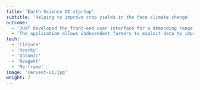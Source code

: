 ```yaml
---
title: 'Earth Science AI startup'
subtitle: 'Helping to improve crop yields in the face climate change'
outcome:
  - 'JUXT developed the front-end user interface for a demanding range of mobile devices.'
  - 'The application allows independent farmers to exploit data to improve their yields and make better economical and environmental decisions.'
tech:
  - 'Clojure'
  - 'Heorku'
  - 'Datomic'
  - 'Reagent'
  - 'Re-frame'
image: 'cervest-ui.jpg'
weight: 7
---
```

